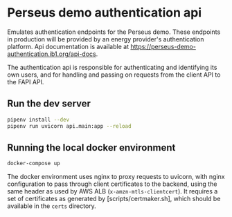 # Perseus demo authentication api

Emulates authentication endpoints for the Perseus demo. These endpoints in production will be provided by an energy provider's authentication platform. Api documentation is available at https://perseus-demo-authentication.ib1.org/api-docs.

The authentication api is responsible for authenticating and identifying its own users, and for handling and passing on requests from the client API to the FAPI API.

## Run the dev server

```bash
pipenv install --dev
pipenv run uvicorn api.main:app --reload
```

## Running the local docker environment

```bash
docker-compose up
```

The docker environment uses nginx to proxy requests to uvicorn, with nginx configuration to pass through client certificates to the backend, using the same header as used by AWS ALB (`x-amzn-mtls-clientcert`). It requires a set of certificates as generated by [scripts/certmaker.sh], which should be available in the `certs` directory.
